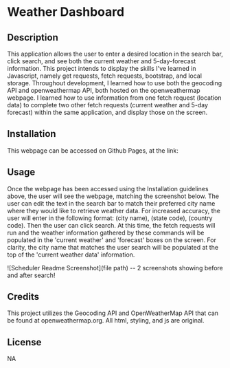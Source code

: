 # Weather Dashboard

## Description
This application allows the user to enter a desired location in the search bar, click search, and see both the current weather and 5-day-forecast information. This project intends to display the skills I've learned in Javascript, namely get requests, fetch requests, bootstrap, and local storage. Throughout development, I learned how to use both the geocoding API and openweathermap API, both hosted on the openweathermap webpage. I learned how to use information from one fetch request (location data) to complete two other fetch requests (current weather and 5-day forecast) within the same application, and display those on the screen.

## Installation

This webpage can be accessed on Github Pages, at the link:

## Usage

Once the webpage has been accessed using the Installation guidelines above, the user will see the webpage, matching the screenshot below. The user can edit the text in the search bar to match their preferred city name where they would like to retrieve weather data. For increased accuracy, the user will enter in the following format: (city name), (state code), (country code). Then the user can click search. At this time, the fetch requests will run and the weather information gathered by these commands will be populated in the 'current weather' and 'forecast' boxes on the screen. For clarity, the city name that matches the user search will be populated at the top of the 'current weather data' information.

![Scheduler Readme Screenshot](file path) -- 2 screenshots showing before and after search!

## Credits

This project utilizes the Geocoding API and OpenWeatherMap API that can be found at openweathermap.org.
All html, styling, and js are original.

## License

NA
